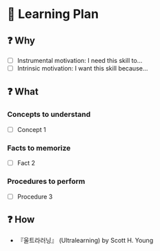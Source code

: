 # 📖 Learning Plan

## ❓ Why

- [ ] Instrumental motivation: I need this skill to...
- [ ] Intrinsic motivation: I want this skill because...

## ❓ What

### Concepts to understand

- [ ] Concept 1

### Facts to memorize

- [ ] Fact 2

### Procedures to perform

- [ ] Procedure 3

## ❓ How

- 『울트라러닝』 (Ultralearning) by Scott H. Young
